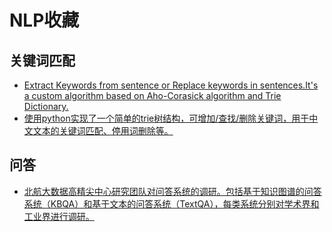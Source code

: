 # NLP收藏

## 关键词匹配

- [Extract Keywords from sentence or Replace keywords in sentences.It's a custom algorithm based on Aho-Corasick algorithm and Trie Dictionary.](https://github.com/vi3k6i5/flashtext)
- [使用python实现了一个简单的trie树结构，可增加/查找/删除关键词，用于中文文本的关键词匹配、停用词删除等。](https://github.com/liu-nlper/KeywordProcesser)

## 问答

- [北航大数据高精尖中心研究团队对问答系统的调研。包括基于知识图谱的问答系统（KBQA）和基于文本的问答系统（TextQA），每类系统分别对学术界和工业界进行调研。](https://github.com/BDBC-KG-NLP/QA-Survey)